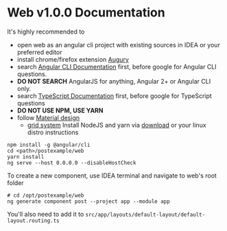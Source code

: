 # Web v1.0.0 Documentation

It's highly recommended to 
* open web as an angular cli project with existing sources in IDEA or your preferred editor
* install chrome/firefox extension [Augury](https://augury.rangle.io/)
* search [Angular CLI Documentation](https://angular.io/docs) first, before google for Angular CLI questions.
* **DO NOT SEARCH** AngularJS for anything, Angular 2+ or Angular CLI only.
* search [TypeScript Documentation](https://www.typescriptlang.org/docs) first, before google for TypeScript questions
* **DO NOT USE NPM, USE YARN**
* follow [Material design](https://material.io/components/text-fields#filled-text-field)
  * [grid system](https://daemonite.github.io/material/docs/4.1/layout/grid/)
Install NodeJS and yarn via [download](https://nodejs.org/en/download/) or your linux distro instructions
```
npm install -g @angular/cli
cd <path>/postexample/web
yarn install
ng serve --host 0.0.0.0 --disableHostCheck
```

To create a new component, use IDEA terminal and navigate to web's root folder
```
# cd /opt/postexample/web
ng generate component post --project app --module app
```
You'll also need to add it to `src/app/layouts/default-layout/default-layout.routing.ts`
